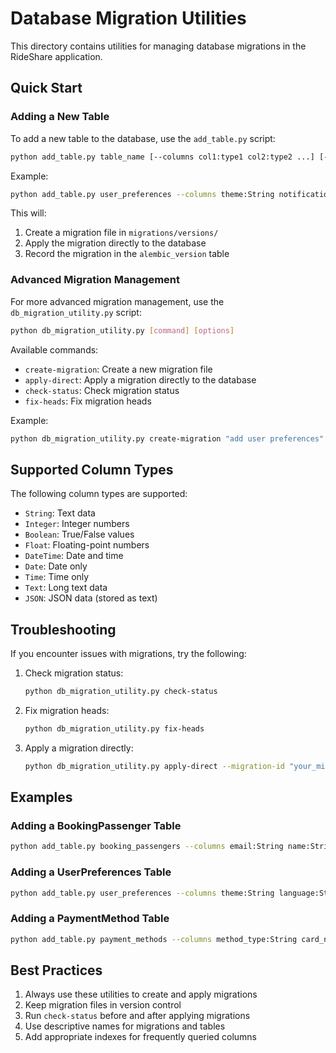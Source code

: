 # Database Migration Utilities

This directory contains utilities for managing database migrations in the RideShare application.

## Quick Start

### Adding a New Table

To add a new table to the database, use the `add_table.py` script:

```bash
python add_table.py table_name [--columns col1:type1 col2:type2 ...] [--foreign-keys col1:table1.id col2:table2.id ...]
```

Example:

```bash
python add_table.py user_preferences --columns theme:String notifications:Boolean --foreign-keys user_id:users.id
```

This will:
1. Create a migration file in `migrations/versions/`
2. Apply the migration directly to the database
3. Record the migration in the `alembic_version` table

### Advanced Migration Management

For more advanced migration management, use the `db_migration_utility.py` script:

```bash
python db_migration_utility.py [command] [options]
```

Available commands:

- `create-migration`: Create a new migration file
- `apply-direct`: Apply a migration directly to the database
- `check-status`: Check migration status
- `fix-heads`: Fix migration heads

Example:

```bash
python db_migration_utility.py create-migration "add user preferences" --table "user_preferences"
```

## Supported Column Types

The following column types are supported:

- `String`: Text data
- `Integer`: Integer numbers
- `Boolean`: True/False values
- `Float`: Floating-point numbers
- `DateTime`: Date and time
- `Date`: Date only
- `Time`: Time only
- `Text`: Long text data
- `JSON`: JSON data (stored as text)

## Troubleshooting

If you encounter issues with migrations, try the following:

1. Check migration status:
   ```bash
   python db_migration_utility.py check-status
   ```

2. Fix migration heads:
   ```bash
   python db_migration_utility.py fix-heads
   ```

3. Apply a migration directly:
   ```bash
   python db_migration_utility.py apply-direct --migration-id "your_migration_id" --table "your_table"
   ```

## Examples

### Adding a BookingPassenger Table

```bash
python add_table.py booking_passengers --columns email:String name:String phone:String is_primary:Boolean --foreign-keys booking_id:ride_bookings.id user_id:users.id
```

### Adding a UserPreferences Table

```bash
python add_table.py user_preferences --columns theme:String language:String notifications:Boolean --foreign-keys user_id:users.id
```

### Adding a PaymentMethod Table

```bash
python add_table.py payment_methods --columns method_type:String card_number:String expiry_date:String is_default:Boolean --foreign-keys user_id:users.id
```

## Best Practices

1. Always use these utilities to create and apply migrations
2. Keep migration files in version control
3. Run `check-status` before and after applying migrations
4. Use descriptive names for migrations and tables
5. Add appropriate indexes for frequently queried columns
